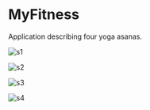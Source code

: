 # MyFitness
Application describing four yoga asanas.



![s1](https://user-images.githubusercontent.com/105490890/170887678-8853131b-f694-4227-8cf9-25613edbe73d.jpg)


![s2](https://user-images.githubusercontent.com/105490890/170887690-e59f0064-9782-4973-8b62-07c7de811969.jpg)


![s3](https://user-images.githubusercontent.com/105490890/170887670-ecc5d86f-d043-4422-a323-3e2327098863.jpg)


![s4](https://user-images.githubusercontent.com/105490890/170887703-ce073334-8783-42b8-930c-921c9eba4a5d.jpg)



